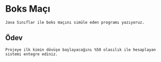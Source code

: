 # Boks Maçı

    Java Sınıflar ile boks maçını simüle eden programı yazıyoruz.

 ## Ödev

    Projeye ilk kimin dövüşe başlayacağını %50 olasılık ile hesaplayan sistemi entegre ediniz.